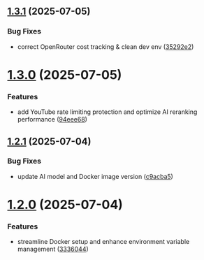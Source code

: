 ## [1.3.1](https://github.com/one-ring-ai/web2md/compare/v1.3.0...v1.3.1) (2025-07-05)


### Bug Fixes

* correct OpenRouter cost tracking & clean dev env ([35292e2](https://github.com/one-ring-ai/web2md/commit/35292e2e84994ba6f5d2bcf527d9dfb2a8d79030))

# [1.3.0](https://github.com/one-ring-ai/web2md/compare/v1.2.1...v1.3.0) (2025-07-05)


### Features

* add YouTube rate limiting protection and optimize AI reranking performance ([94eee68](https://github.com/one-ring-ai/web2md/commit/94eee6814c946520602c91838b3b4aa1adc251d3))

## [1.2.1](https://github.com/one-ring-ai/web2md/compare/v1.2.0...v1.2.1) (2025-07-04)


### Bug Fixes

* update AI model and Docker image version ([c9acba5](https://github.com/one-ring-ai/web2md/commit/c9acba590391a1a7814887f2f8fc44971cc773ae))

# [1.2.0](https://github.com/one-ring-ai/web2md/compare/v1.1.4...v1.2.0) (2025-07-04)


### Features

* streamline Docker setup and enhance environment variable management ([3336044](https://github.com/one-ring-ai/web2md/commit/333604499b7c13fefc073f71fd2ab2dd90238cd0))
